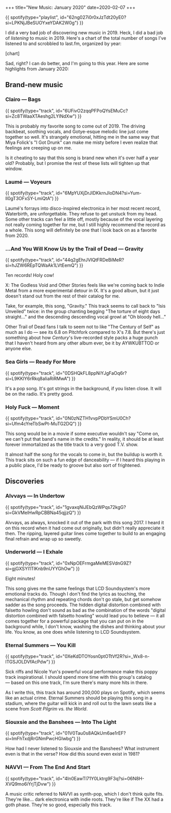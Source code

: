 +++
title="New Music:  January 2020"
date=2020-02-07
+++

{{ spotify(type="playlist", id="62ng027i0r0xJzTdt20yE0?si=LPKNjJBeSUOYxeYDAK2W0g") }}

I did a very bad job of discovering new music in 2019.  Heck, I did a bad job of _listening_ to music in 2019.  Here's a chart of the total number of songs I've listened to and scrobbled to last.fm, organized by year:

[chart]

Sad, right?  I can do better, and I'm going to this year.  Here are some highlights from January 2020:

## Brand-new music

### Clairo — Bags

{{ spotify(type="track", id="6UFivO2zqqPFPoQYsEMuCc?si=Zc8TWaaXTAeshg2LYlNdXw") }}

This is probably my favorite song to come out of 2019.  The driving backbeat, soothing vocals, and Gotye-esque melodic line just come together so well.  It's strangely emotional, hitting me in the same way that Miya Folick's "I Got Drunk" can make me misty before I even realize that feelings are creeping up on me.

Is it cheating to say that this song is brand new when it's over half a year old?  Probably, but I promise the rest of these lists will tighten up that window.

### Laumé — Voyeurs

{{ spotify(type="track", id="6MpYUXjDrJIDKkrnJIoDN4?si=Yum-Il0gT3OFxSY-LmiQtA") }}

Laumé's forrays into disco-inspired electronica in her most recent record, Waterbirth, are unforgettable.  They refuse to get unstuck from my head.  Some other tracks can feel a little off, mostly because of the vocal layering not really coming together for me, but I still highly recommend the record as a whole.  This song will definitely be one that I look back on as a favorite from 2020.

### …And You Will Know Us by the Trail of Dead — Gravity

{{ spotify(type="track", id="44q2gEhrJVIQtFRDeBiMeR?si=hJZW6REpTQWaAk1LVtEemQ") }}

Ten records!  Holy cow!

X: The Godless Void and Other Stories feels like we're coming back to Indie Metal from a more experimental detour in IX.  It's a good album, but it just doesn't stand out from the rest of their catalog for me. 

Take, for example, this song, "Gravity." This track seems to call back to "Isis Unveiled" twice:  in the group chanting begging "The torture of eight days straight…" and the descending descending vocal growl at "Oh bloody hell…"

Other Trail of Dead fans I talk to seem not to like "The Century of Self" as much as I do — see its 6.8 on Pitchfork compared to X's 7.8.  But there's just something about how _Century_'s live-recorded style packs a huge punch that I haven't heard from any other album ever, be it by AYWKUBTTOD or anyone else.

### Sea Girls — Ready For More

{{ spotify(type="track", id="0DSHQkFL8ppNiYJgFaOq6r?si=L9KKlY6rRkq8aIiaRiRMwA") }}

It's a pop song.  It's got strings in the background, if you listen close.  It will be on the radio.  It's pretty good.

### Holy Fuck — Moment

{{ spotify(type="track", id="0N0zNZTH1vvpPDbYSmU0Ch?si=Ufm4cYreTbSwPt-MuTG2DQ") }}

This song would be in a movie if some executive wouldn't say "Come on, we can't put that band's name in the credits."  In reality, it should be at least forever immortalized as the title track to a very good T.V. show.

It almost half the song for the vocals to come in, but the buildup is worth it.  This track sits on such a fun edge of danceability — if I heard this playing in a public place, I'd be ready to groove but also sort of frightened.

## Discoveries

### Alvvays — In Undertow

{{ spotify(type="track", id="1gvaxqNiJEbQzWPqs72kgG?si=GkVMelHwRpCBBNa45qjjzQ") }}

Alvvays, as always, knocked it out of the park with this song 2017.  I heard it on this record when it had come out originally, but didn't really appreciate it then.  The ripping, layered guitar lines come together to build to an engaging final refrain and wrap up so sweetly.

### Underworld — I Exhale

{{ spotify(type="track", id="0xNpOEFrmgaMeMESVdnG9Z?si=gjGXSYI1TIKnb9nUYYGhOw") }}

Eight minutes!

This song gives me the same feelings that LCD Soundsystem's more emotional tracks do.  Though I don't find the lyrics as touching, the mechanical rhythm and repeating chords don't go stale, but get somehow sadder as the song proceeds.  The hidden digital distortion combined with falsetto howling don't sound as bad as the combination of the words "digital distortion combined with falsetto howling" would lead you to believe — it all comes together for a powerful package that you can put on in the background while, I don't know, washing the dishes and thinking about your life.  You know, as one does while listening to LCD Soundsystem.

### Eternal Summers — You Kill

{{ spotify(type="track", id="0XeKdDTOYosn0ptOTtVf2R?si=_Wx8-n-lTGSJOLDVfAcPdw") }}

Sick riffs and Nicole Yun's powerful vocal performance make this poppy track inspirational.  I should spend more time with this group's catalog — based on this one track, I'm sure there's many more hits in there.

As I write this, this track has around 200,000 plays on Spotify, which seems like an actual crime.  Eternal Summers should be playing this song in a stadium, where the guitar will kick in and roll out to the lawn seats like a scene from _Scott Pilgrim vs. the World_.

### Siouxsie and the Banshees — Into The Light

{{ spotify(type="track", id="01V0Tau0s8AQkUm6ae1rEF?si=ImFhTxdjRrGNmPwcHGIwbg") }}

How had I never listened to Siouxsie and the Banshees?  What instrument even is that in the verse?  How did this sound even exist in 1981?

### NAVVI — From The End And Start

{{ spotify(type="track", id="4In0EawTl71Y0Lktrg9F3q?si=06N8H-XVQ9mo6iYrjTjDvw") }}

A music critic referred to NAVVI as synth-pop, which I don't think quite fits.  They're like… dark electronica with indie roots.  They're like if The XX had a goth phase.  They're so good, especially this track.
